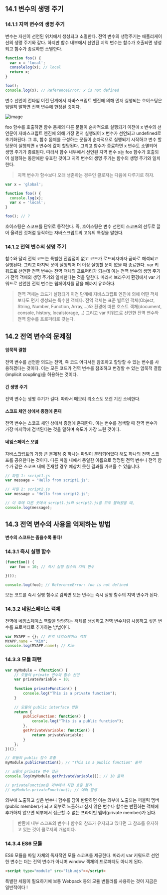 ## 14.1 변수의 생명 주기

### 14.1.1 지역 변수의 생명 주기

변수는 자신이 선언된 위치에서 생성되고 소멸한다.
전역 변수의 생명주기는 애플리케이션의 생명 주기와 같다.
하지만 함수 내부에서 선언된 지역 변수는 함수가 호출되면 생성되고 함수가 종료하면 소멸한다.

```javascript
function foo() {
  var x = 'local';
  consolelog(x); // local
  return x;
}

foo();
console.log(x); // ReferenceError: x is not defined
```

변수 선언이 런타임 이전 단계에서 자바스크립트 엔진에 의해 먼저 실행되는 호이스팅은 엄밀히 말하면 전역 변수에 한정된 것이다.

![image](https://github.com/sangypar/SSAFRONT/assets/106229016/19e043c9-eec3-4a4e-862f-a82bb9e658d9)

foo 함수를 호출하면 함수 몸체의 다른 문들이 순차적으로 실행되기 이전에 x 변수의 선언문이 자바스크립트 엔진에 의해 가장 먼저 실행되어 x 변수가 선언되고 undefined로 초기화된다.
그 후, 함수 몸체를 구성하는 문들이 순차적으로 실행되기 시작하고 변수 할당문이 실행되면 x 변수에 값이 할당된다.
그리고 함수가 종료하면 x 변수도 소멸되어 생명 주기가 종료된다.
따라서 함수 내부에서 선언된 지역 변수 x는 foo 함수가 호출되어 실행하는 동안에만 유효한 것이고 지역 변수의 생명 주기는 함수의 생명 주기와 일치한다.

> 지역 변수가 함수보다 오래 생존하는 경우인 클로저는 다음에 다루기로 하자.

```javascript
var x = 'global';

function foo() {
  console.log(x);
  var x = 'local';
}

foo(); // ?
```

호이스팅은 스코프를 단위로 동작한다.
즉, 호이스팅은 변수 선언이 스코프의 선두로 끌어 올려진 것처럼 동작하는 자바스크립트의 고유의 특징을 말한다.

### 14.1.2 전역 변수의 생명 주기

함수와 달리 전역 코드는 특별한 진입점이 없고 코드가 로드되자마자 곧바로 해석되고 실행된다.
그리고 마지막 문이 실행되어 더 이상 실행할 문이 없을 때 종료한다.
var 키워드로 선언한 전역 변수는 전역 객체의 프로퍼티가 되는데 이는 전역 변수의 생명 주기가 전역 객체의 생명 주기와 일치한다는 것을 말한다.
따라서 브라우저 환경에서 var 키워드로 선언한 전역 변수는 웹페이지를 닫을 때까지 유효하다.

> 전역 객체는 코드가 실행되기 이전 단계에 자바스크립트 엔진에 의해 어떤 객체보다도 먼저 생성되는 특수한 객체다.
> 전역 객체는 표준 빌트인 객체(Object, String, Number, Function, Array,...)와 환경에 따른 호스트 객체(document, console, history, localstorage,...)
> 그리고 var 키워드로 선언한 전역 변수와 전역 함수를 프로퍼티로 갖는다.

## 14.2 전역 변수의 문제점

#### 암묵적 결합

전역 변수를 선언한 의도는 전역, 즉 코드 어디서든 참조하고 할당할 수 있는 변수를 사용하겠다는 것이다.
이는 모든 코드가 전역 변수를 참조하고 변경할 수 있는 암묵적 결합(implicit coupling)을 허용하는 것이다.

#### 긴 생명 주기

전역 변수는 생명 주기가 길다. 따라서 메모리 리소스도 오랜 기간 소비한다. 

#### 스코프 체인 상에서 종점에 존재

전역 변수는 스코프 체인 상에서 종점에 존재한다.
이는 변수를 검색할 때 전역 변수가 가장 마지막에 검색된다는 것을 말하며 속도가 가장 느린 것이다.

#### 네임스페이스 오염

자바스크립트의 가장 큰 문제점 중 하나는 파일이 분리되어있다 해도 하나의 전역 스코프를 공유한다는 것이다.
다른 파일 내에서 동일한 이름으로 명명된 전역 변수나 전역 함수가 같은 스코프 내에 존재할 경우 예상치 못한 결과를 가져올 수 있습니다.

```javascript
// 파일 1: script1.js
var message = "Hello from script1.js";

// 파일 2: script2.js
var message = "Hello from script2.js";

// 이 후에 다른 곳에서 script1.js와 script2.js를 모두 불러왔을 때,
console.log(message); 
```

## 14.3 전역 변수의 사용을 억제하는 방법

<b>변수의 스코프는 좁을수록 좋다!</b>

### 14.3.1 즉시 실행 함수

```javascript
(function() {
  var foo = 10; // 즉시 실행 함수의 지역 변수

}());

console.log(foo); // ReferenceError: foo is not defined
```

모든 코드를 즉시 실행 함수로 감싸면 모든 변수는 즉시 실행 함수의 지역 변수가 된다.

### 14.3.2 네임스페이스 객체

전역에 네임스페이스 역할을 담당하는 객체를 생성하고 전역 변수처럼 사용하고 싶은 변수를 프로퍼티로 추가하는 방법이다.

```javascript
var MYAPP = {}; // 전역 네임스페이스 객체
MYAPP.name = "Kim";
console.log(MYAPP.name); // Kim
```

### 14.3.3 모듈 패턴

```javascript
var myModule = (function() {
    // 모듈의 private 변수와 함수 선언
    var privateVariable = 10;
    
    function privateFunction() {
        console.log("This is a private function");
    }
    
    // 모듈의 public interface 반환
    return {
        publicFunction: function() {
            console.log("This is a public function");
        },
        getPrivateVariable: function() {
            return privateVariable;
        }
    };
})();

// 모듈의 public 함수 호출
myModule.publicFunction(); // "This is a public function" 출력

// 모듈의 private 변수 접근
console.log(myModule.getPrivateVariable()); // 10 출력

// privateFunction은 외부에서 직접 호출 불가
// myModule.privateFunction(); // 에러 발생
```

외부에 노출하고 싶은 변수나 함수를 담아 반환하면 이는 외부에 노출되는 퍼블릭 멤버(public member)가 되고
외부로 노출하고 싶지 않은 변수나 함수는 반환하는 객체에 추가하지 않으면 외부에서 접근할 수 없는 프라이빗 멤버(private member)가 된다.

> 반환에 내부 스코프의 변수나 함수의 참조가 유지되고 있다면 그 참조를 유지하고 있는 것이 클로저의 개념이다.

### 14.3.4 ES6 모듈

ES6 모듈을 파일 자체의 독자적인 모듈 스코프를 제공한다.
따라서 var 키워드로 선언한 변수는 더는 전역 변수가 아니며 window 객체의 프로퍼티도 아니게 된다.

```html
<script type="module" src="lib.mjs"></script>
```

특별한 세팅이 필요하기에 보통 Webpack 등의 모듈 번들러를 사용하는 것이 지금은 일반적이다 !
